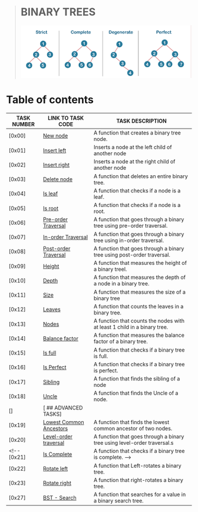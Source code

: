 
> # BINARY TREES
> ![Binary trees](./assets/bt.png)
# Table of contents
TASK NUMBER | LINK TO TASK CODE | TASK DESCRIPTION
----- | ------ | ----------
[0x00] | [New node](./0-binary_tree_node.c) | A function that creates a binary tree node.
[0x01] | [Insert left](./1-binary_tree_insert_left.c) | Inserts a node at the left child of another node
[0x02] | [Insert right](./2-binary_tree_insert_left.c) | Inserts a node at the right child of another node
[0x03] | [Delete node](./3-binary_tree_delete.c) | A function that deletes an entire binary tree.
[0x04] | [Is leaf](./4-binary_tree_is_leaf.c) | A function that checks if a node is a leaf.
[0x05] | [Is root](./5-binary_tree_is_root.c) | A function that checks if a node is a root.
[0x06] | [Pre-order Traversal](./6-binary_tree_preorder.c) | A function that goes through a binary tree using pre-order traversal.
[0x07] | [In-order Traversal](./7-binary_tree_inorder.c) | A function that goes through a binary tree using in-order traversal.
[0x08] | [Post-order Traversal](./8-binary_tree_postorder.c) | A function that goes through a binary tree using post-order traversal.
[0x09] | [Height](./9-binary_tree_height.c) | A function that measures the height of a binary treel.
[0x10] | [Depth](./10-binary_tree_depth.c) | A function that measures the depth of a node in a binary tree.
[0x11] | [Size](./11-binary_tree_size.c) | A function that measures the size of a binary tree
[0x12] | [Leaves](./12-binary_tree_leaves.c) | A function that counts the leaves in a binary tree.
[0x13] | [Nodes](./13-binary_tree_nodes.c) | A  function that counts the nodes with at least 1 child in a binary tree.
[0x14] | [Balance factor](./14-binary_tree_balance.c) | A function that measures the balance factor of a binary tree.
[0x15] | [Is full](./15-binary_tree_is_full.c) | A function that checks if a binary tree is full.
[0x16] | [Is Perfect](./16-binary_tree_is_perfect.c) | A function that checks if a binary tree is perfect.
[0x17] | [Sibling](./17-binary_tree_sibling.c) | A function that finds the sibling of a node
[0x18] | [Uncle](./18-binary_tree_uncle.c) | A function that finds the Uncle of a node.
[] | [ ## ADVANCED TASKS] | 
[0x19] | [Lowest Common Ancestors](./100-binary_trees_ancestor.c) | A function that finds the lowest common ancestor of two nodes.
[0x20] | [Level-order traversal](./101-binary_tree_levelorder.c) | A function that goes through a binary tree using level-order traversal.s
<!-- [0x21] | [Is Complete](./102-binary_tree_is_complete.c) | A  function that checks if a binary tree is complete. -->
[0x22] | [Rotate left](./103-binary_tree_rotate_left.c) | A  function that Left-rotates a binary tree.
[0x23] | [Rotate right](./104-binary_tree_rotate_right.c) | A  function that right-rotates a binary tree.
[0x27] | [BST - Search](./113-bst_search.c) | A  function that searches for a value in a binary search tree.
